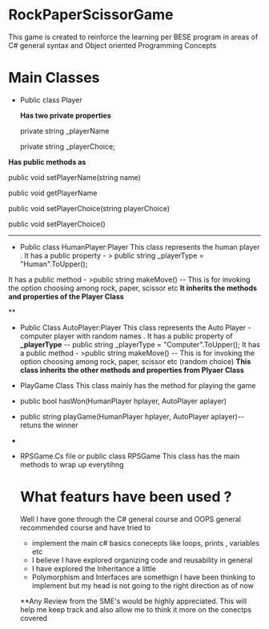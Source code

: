 # RockPaperScissorGame
This game is created to reinforce the learning per BESE program in areas of C# general syntax  and Object oriented Programming Concepts 

# Main Classes 
- Public class  Player

  **Has two private properties**
  
   private  string _playerName
   
   private string _playerChoice;
  
 **Has public methods as** 
 
 public  void setPlayerName(string name)
 
 public  void getPlayerName
 
 public void setPlayerChoice(string playerChoice)
 
 public void setPlayerChoice()
 
 ***
 - Public class  HumanPlayer:Player
  This class represents the human player .
  It has a public property - > 
    public string _playerType = "Human".ToUpper();
 
  It has a public method - >public string makeMove() -- This is for invoking the option choosing among rock, paper, scissor etc 
 **It inherits the methods and properties of the Player Class**
 
 **
  
 - Public Class AutoPlayer:Player
  This class represents the Auto Player - computer player with random names  . 
  It has a public  property of **_playerType** -- public string _playerType = "Computer".ToUpper();
  It has a public method - >public string makeMove() -- This is for invoking the option choosing among rock, paper, scissor etc (random choice) 
  **This class inherits the other methods and properties from **Plyaer** Class**
 
 
 - PlayGame Class 
  This class mainly has the method for playing the game 
  - public bool hasWon(HumanPlayer hplayer, AutoPlayer aplayer)
  - public string playGame(HumanPlayer hplayer, AutoPlayer aplayer)--retuns the winner 
  - 
 
 - RPSGame.Cs file or public class RPSGame
    This class has the main methods to wrap up everytihng 
    
    
    # What featurs have been used ? 
    Well I have gone through the C# general course and OOPS general recommended course  and have tried to 
    - implement the main c# basics conecepts like loops, prints , variables etc 
    - I believe I have explored organizing code and reusability in general 
    - I have explored the Inheritance a little 
    - Polymorphism and Interfaces are somethign I have been thinking to implement but my head is not going to the right direction as of now 
    
    **Any Review from the SME's would be highly appreciated. This will help me keep track and also allow me to think it more on the conectps covered
    
    

